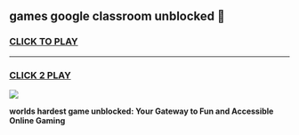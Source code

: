 
## games google classroom unblocked 👋
<h3>
<a href="https://premium.freeplayer.one?title=games_google_classroom_unblocked&ref=13F">CLICK TO PLAY</a></h3>
<hr>

<h3>
<a href="https://premium.freeplayer.one?title=games_google_classroom_unblocked&ref=13F">CLICK 2 PLAY</a>
  
</h3>

<a href="https://premium.freeplayer.one?title=games_google_classroom_unblocked&ref=12F/"><img src="https://clearcache.store/games.png"></a>


**worlds hardest game unblocked: Your Gateway to Fun and Accessible Online Gaming**
